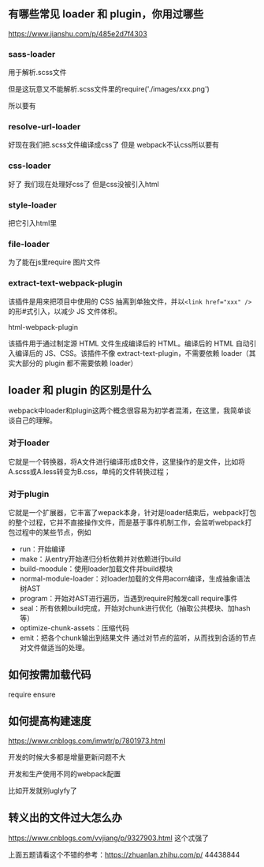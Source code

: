 
## 有哪些常见 loader 和 plugin，你用过哪些 
https://www.jianshu.com/p/485e2d7f4303

### sass-loader 
用于解析.scss文件

但是这玩意又不能解析.scss文件里的require('./images/xxx.png') 

所以要有

### resolve-url-loader 
好现在我们把.scss文件编译成css了 但是
webpack不认css所以要有
### css-loader
好了  我们现在处理好css了
但是css没被引入html
### style-loader
把它引入html里
### file-loader
为了能在js里require 图片文件
### extract-text-webpack-plugin

该插件是用来把项目中使用的 CSS 抽离到单独文件，并以```<link href="xxx" />```的形#式引入，以减少 JS 文件体积。

html-webpack-plugin

该插件用于通过制定源 HTML 文件生成编译后的 HTML。编译后的 HTML 自动引入编译后的 JS、CSS。该插件不像 extract-text-plugin，不需要依赖 loader（其实大部分的 plugin 都不需要依赖 loader）

## loader 和 plugin 的区别是什么 
webpack中loader和plugin这两个概念很容易为初学者混淆，在这里，我简单谈谈自己的理解。

### 对于loader
它就是一个转换器，将A文件进行编译形成B文件，这里操作的是文件，比如将A.scss或A.less转变为B.css，单纯的文件转换过程；

### 对于plugin
它就是一个扩展器，它丰富了wepack本身，针对是loader结束后，webpack打包的整个过程，它并不直接操作文件，而是基于事件机制工作，会监听webpack打包过程中的某些节点，例如

- run：开始编译
- make：从entry开始递归分析依赖并对依赖进行build
- build-moodule：使用loader加载文件并build模块
- normal-module-loader：对loader加载的文件用acorn编译，生成抽象语法树AST
- program：开始对AST进行遍历，当遇到require时触发call require事件
- seal：所有依赖build完成，开始对chunk进行优化（抽取公共模块、加hash等）
- optimize-chunk-assets：压缩代码
- emit：把各个chunk输出到结果文件
通过对节点的监听，从而找到合适的节点对文件做适当的处理。
## 如何按需加载代码 
require ensure
## 如何提高构建速度 
https://www.cnblogs.com/imwtr/p/7801973.html

开发的时候大多都是增量更新问题不大

开发和生产使用不同的webpack配置

比如开发就别uglyfy了

## 转义出的文件过大怎么办 
https://www.cnblogs.com/vvjiang/p/9327903.html
这个忒强了

上面五题请看这个不错的参考：https://zhuanlan.zhihu.com/p/
44438844
